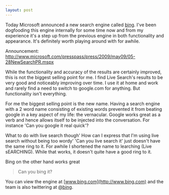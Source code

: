 ```yaml
---
layout: post
---
```

Today Microsoft announced a new search engine called [bing](http://www.bing.com/). I've been dogfooding this engine internally for some time now and from my experience it's a step up from the previous engine in both functionality and appearance. It's definitely worth playing around with for awhile.

Announcement: <http://www.microsoft.com/presspass/press/2009/may09/05-28NewSearchPR.mspx>

While the functionality and accuracy of the results are certainly improved, this is not the biggest selling point for me. I find Live Search's results to be very good and noticeably improving over time. I use it at home and work and rarely find a need to switch to google.com for anything. But functionality isn't everything.

For me the biggest selling point is the new name. Having a search engine with a 2 word name consisting of existing words prevented it from beating google in a key aspect of my life: the vernacular. Google works great as a verb and hence allows itself to be injected into the conversation. For instance 'Can you google it real quick'?

What to do with live search though' How can I express that I'm using live search without being too wordy' 'Can you live search it' just doesn't have the same ring to it. For awhile I shortened the name to learching (Live sEARCHING). While that works, it doesn't quite have a good ring to it.

Bing on the other hand works great

> Can you bing it?

You can view the engine at [www.bing.com](http://www.bing.com) and the team is also twittering at [@bing](http://twitter.com/bing).

